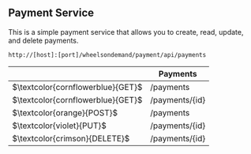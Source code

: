 
## Payment Service

This is a simple payment service that allows you to create, read, update, and delete payments. 

<table>
    <thead>
        <tr>
            <th></th>
            <th>Payments</th>
        </tr>
    </thead>
    <tbody>
    <code>http://[host]:[port]/wheelsondemand/payment/api/payments</code>
        <tr>
            <td>$\textcolor{cornflowerblue}{GET}$</td>
            <td>/payments</td>
        </tr>
        <tr>
            <td>$\textcolor{cornflowerblue}{GET}$</td>
            <td>/payments/{id}</td>
        </tr>
        <tr>
            <td>$\textcolor{orange}{POST}$</td>
            <td>/payments</td>
        </tr>
        <tr>
            <td>$\textcolor{violet}{PUT}$</td>
            <td>/payments/{id}</td>
        </tr>
        <tr>
            <td>$\textcolor{crimson}{DELETE}$</td>
            <td>/payments/{id}</td>
        </tr>
    </tbody>
</table>
